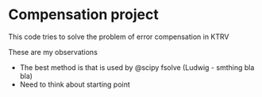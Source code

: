 # Compensation project
This code tries to solve the problem of error compensation in KTRV

These are my observations
- The best method is that is used by @scipy fsolve (Ludwig - smthing bla bla)
- Need to think about starting point 